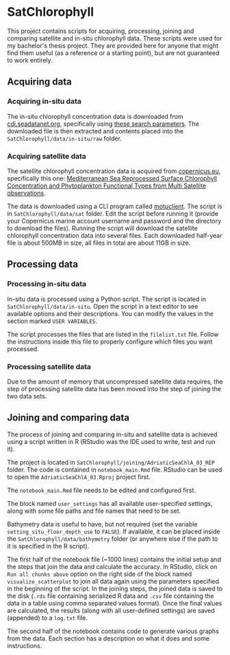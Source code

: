 # SatChlorophyll
This project contains scripts for acquiring, processing, joining and comparing satellite and in-situ chlorophyll data.
These scripts were used for my bachelor's thesis project.
They are provided here for anyone that might find them useful (as a reference or a starting point), but are not guaranteed to work entirely.


## Acquiring data


### Acquiring in-situ data

The in-situ chlorophyll concentration data is downloaded from [cdi.seadatanet.org](https://cdi.seadatanet.org/search), specifically using [these search parameters](https://cdi.seadatanet.org/search/welcome.php?query=1969&query_code={3319AA32-02B1-4133-AFAC-C39A898B7437}). The downloaded file is then extracted and contents placed into the `SatChlorophyll/data/in-situ/raw` folder.


### Acquiring satellite data

The satellite chlorophyll concentration data is acquired from [copernicus.eu](https://resources.marine.copernicus.eu/products), specifically this one: [Mediterranean Sea Reprocessed Surface Chlorophyll Concentration and Phytoplankton Functional Types from Multi Satellite observations](https://resources.marine.copernicus.eu/product-detail/OCEANCOLOUR_MED_CHL_L3_REP_OBSERVATIONS_009_073/INFORMATION).

The data is downloaded using a CLI program called [motuclient](https://pypi.org/project/motu-client/). The script is in `SatChlorophyll/data/sat` folder. Edit the script before running it (provide your Copernicus marine account username and password and the directory to download the files). Running the script will download the satellite chlorophyll concentration data into several files. Each downloaded half-year file is about 500MB in size, all files in total are about 11GB in size.


## Processing data


### Processing in-situ data

In-situ data is processed using a Python script. The script is located in `SatChlorophyll/data/in-situ`. Open the script in a text editor to see available options and their descriptions. You can modify the values in the section marked `USER VARIABLES`.

The script processes the files that are listed in the `filelist.txt` file. Follow the instructions inside this file to properly configure which files you want processed.


### Processing satellite data

Due to the amount of memory that uncompressed satellite data requires, the step of processing satellite data has been moved into the step of joining the two data sets.


## Joining and comparing data

The process of joining and comparing in-situ and satellite data is achieved using a script written in R (RStudio was the IDE used to write, test and run it).

The project is located in `SatChlorophyll/joining/AdriaticSeaChlA_03_REP` folder. The code is contained in `notebook_main.Rmd` file. RStudio can be used to open the `AdriaticSeaChlA_03.Rproj` project first.

The `notebook_main.Rmd` file needs to be edited and configured first.

The block named `user_settings` has all available user-specified settings, along with some file paths and file names that need to be set.

Bathymetry data is useful to have, but not required (set the variable `setting_situ_floor_depth_use` to `FALSE`). If available, it can be placed inside the `SatChlorophyll/data/bathymetry` folder (or anywhere else if the path to it is specified in the R script).

The first half of the notebook file (~1000 lines) contains the initial setup and the steps that join the data and calculate the accuracy. In RStudio, click on `Run all chunks above` option on the right side of the block named `visualize_scatterplot` to join all data again using the parameters specified in the beginning of the script. In the joining steps, the joined data is saved to the disk (`.rds` file containing serialized R data and `.csv` file containing the data in a table using comma separated values format). Once the final values are calculated, the results (along with all user-defined settings) are saved (appended) to a `log.txt` file.

The second half of the notebook contains code to generate various graphs from the data. Each section has a description on what it does and some instructions.
